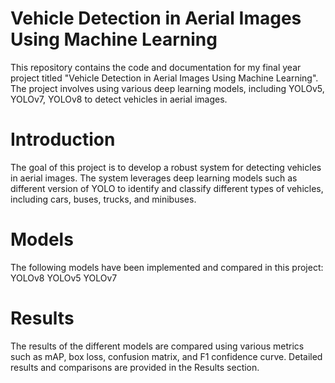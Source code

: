 # Vehicle Detection in Aerial Images Using Machine Learning
This repository contains the code and documentation for my final year project titled "Vehicle Detection in Aerial Images Using Machine Learning". The project involves using various deep learning models, including YOLOv5, YOLOv7, YOLOv8 to detect vehicles in aerial images.

# Introduction
The goal of this project is to develop a robust system for detecting vehicles in aerial images. The system leverages deep learning models such as different version of YOLO to identify and classify different types of vehicles, including cars, buses, trucks, and minibuses.
 
# Models
The following models have been implemented and compared in this project:
YOLOv8
YOLOv5 
YOLOv7 

# Results
The results of the different models are compared using various metrics such as mAP, box loss, confusion matrix, and F1 confidence curve. Detailed results and comparisons are provided in the Results section.
